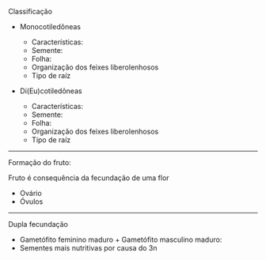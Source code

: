 Classificação

- Monocotiledôneas
	- Características:
	- Semente:
	- Folha:
	- Organização dos feixes liberolenhosos
	- Tipo de raíz 

- Di(Eu)cotiledôneas
	- Características: 
	- Semente:
	- Folha:
	- Organização dos feixes liberolenhosos
	- Tipo de raíz 

---

Formação do fruto:

Fruto é consequência da fecundação de uma flor

- Ovário
- Óvulos

---

  Dupla fecundação
- Gametófito feminino maduro + Gametófito masculino maduro: 
- Sementes mais nutritivas por causa do 3n
